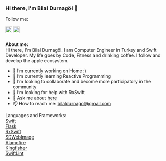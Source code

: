 ### Hi there, I'm Bilal Durnagöl 👋

Follow me: 

   <a href="https://twitter.com/bilaldurnagol">
  <img align="left" alt="Bilal Durnagöl | Twitter" width="21px" src="https://raw.githubusercontent.com/anuraghazra/anuraghazra/master/assets/twitter.svg"/>
</a>

   <a href="https://medium.com/@BilalDurnagol">
  <img align="left" alt="Bilal Durnagöl | Medium" width="21px" src="https://github.com/shgysk8zer0/logos/blob/master/medium.svg"/>
</a>



<br/>
<br/>
  
**About me:**
<br/>
Hi there, I'm Bilal Durnagöl. I am Computer Engineer in Turkey and Swift Developer. My life goes by Code, Fitness and drinking coffee. I follow and develop the apple ecosystem.

- 🔭 I’m currently working on Home :)
- 🌱 I’m currently learning Reactive Programming
- 👯 I’m looking to collaborate and become more participatory in the community
- 🤔 I’m looking for help with RxSwift
- 💬 Ask me about [here](https://github.com/bilaldurnagol/bilaldurnagol/issues)
- 📫 How to reach me: bilaldurnagol@gmail.com

Languages and Frameworks:
<br/>
<a href="https://github.com/apple/swift">Swift</a> <br/>
<a href="https://github.com/pallets/flask">Flask</a> <br/>
<a href="https://github.com/ReactiveX/RxSwift">RxSwift</a> <br/>
<a href="https://github.com/SDWebImage/SDWebImage">SDWebImage</a> <br/>
<a href="https://github.com/Alamofire/Alamofire">Alamofire</a> <br/>
<a href="https://github.com/onevcat/Kingfisher">Kingfisher</a> <br/>
<a href="https://github.com/realm/SwiftLint">SwiftLint</a> <br/>

